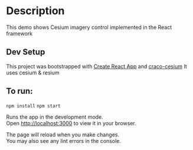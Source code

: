 # Description
This demo shows Cesium imagery control implemented in the React framework 

## Dev Setup

This project was bootstrapped with [Create React App](https://github.com/facebook/create-react-app) and [craco-cesium](https://github.com/reearth/craco-cesium)
It uses cesium & resium


## To run:
`npm install`
`npm start`

Runs the app in the development mode.\
Open [http://localhost:3000](http://localhost:3000) to view it in your browser.

The page will reload when you make changes.\
You may also see any lint errors in the console.